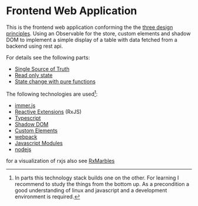 # Frontend Web Application

This is the frontend web application conforming the the [three design principles](https://redux.js.org/understanding/thinking-in-redux/three-principles). Using an Observable for the store, custom elements and shadow DOM to implement a simple display of a table with data fetched from a backend using rest api.

For details see the following parts:
- [Single Source of Truth](./src/model/store.ts)
- [Read only state](src/model/store.ts)
- [State change with pure functions](./src/user-service.ts)


The following technologies are used[^learning]: 

- [immer.js](https://immerjs.github.io/immer/)
- [Reactive Extensions](https://rxjs.dev/guide/overview) (RxJS)
- [Typescript](https://www.typescriptlang.org/)
- [Shadow DOM](https://developer.mozilla.org/en-US/docs/Web/Web_Components/Using_shadow_DOM)
- [Custom Elements](https://developer.mozilla.org/en-US/docs/Web/Web_Components/Using_custom_elements)
- [webpack](https://webpack.js.org/guides/getting-started/)
- [Javascript Modules](https://developer.mozilla.org/en-US/docs/Web/JavaScript/Guide/Modules)
- [nodejs](https://nodejs.org/)


for a visualization of rxjs also see [RxMarbles](https://rxmarbles.com/)

[^learning]: In parts this technology stack builds one on the other. For learning I recommend to study the things from the bottom up. As a precondition a good understanding of linux and javascript and a development environment is required.
